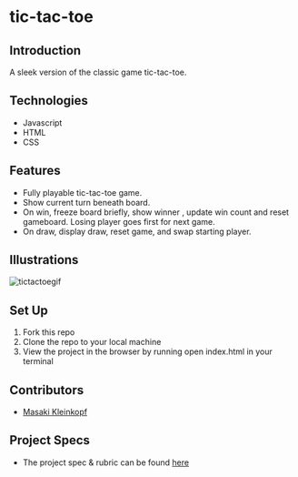 # tic-tac-toe

## Introduction
A sleek version of the classic game tic-tac-toe.


## Technologies

- Javascript
- HTML
- CSS

## Features

- Fully playable tic-tac-toe game. 
- Show current turn beneath board.
- On win, freeze board briefly, show winner , update win count and reset gameboard. Losing player goes first for next game.
- On draw, display draw, reset game, and swap starting player.

## Illustrations

![tictactoegif](https://user-images.githubusercontent.com/97985027/165381952-666383aa-e7ba-49dc-814e-c66d3fd037b7.gif)



## Set Up

1. Fork this repo
2. Clone the repo to your local machine
3. View the project in the browser by running open index.html in your terminal

## Contributors
- [Masaki Kleinkopf](https://www.linkedin.com/in/masakikleinkopf/)

## Project Specs

- The project spec & rubric can be found [here](https://frontend.turing.edu/projects/module-1/tic-tac-toe-solo-v2.html)
